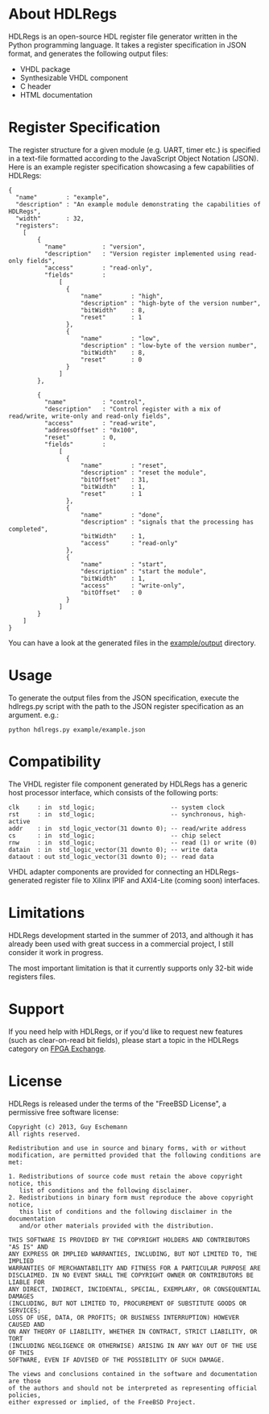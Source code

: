 About HDLRegs
=============

HDLRegs is an open-source HDL register file generator written in the Python programming language. It takes a register specification in JSON format, 
and generates the following output files:

  * VHDL package
  * Synthesizable VHDL component
  * C header
  * HTML documentation

Register Specification
======================

The register structure for a given module (e.g. UART, timer etc.) is specified in a text-file formatted according to the JavaScript Object Notation (JSON).
Here is an example register specification showcasing a few capabilities of HDLRegs:

    {
      "name"        : "example",
      "description" : "An example module demonstrating the capabilities of HDLRegs",
      "width"       : 32,
      "registers":
        [
            {
              "name"          : "version",
              "description"   : "Version register implemented using read-only fields",
              "access"        : "read-only",
              "fields"        :
                  [
                    {
                        "name"        : "high",
                        "description" : "high-byte of the version number",
                        "bitWidth"    : 8,
                        "reset"       : 1
                    },                            
                    {
                        "name"        : "low",
                        "description" : "low-byte of the version number",
                        "bitWidth"    : 8,
                        "reset"       : 0                        
                    }
                  ]                        
            },
            
            {
              "name"          : "control",
              "description"   : "Control register with a mix of read/write, write-only and read-only fields",
              "access"        : "read-write",
              "addressOffset" : "0x100",
              "reset"         : 0,
              "fields"        :
                  [
                    {
                        "name"        : "reset",
                        "description" : "reset the module",
                        "bitOffset"   : 31,
                        "bitWidth"    : 1,
                        "reset"       : 1
                    },
                    {
                        "name"        : "done",
                        "description" : "signals that the processing has completed",
                        "bitWidth"    : 1,
                        "access"      : "read-only"
                    },                                      
                    {
                        "name"        : "start",
                        "description" : "start the module",
                        "bitWidth"    : 1,
                        "access"      : "write-only",
                        "bitOffset"   : 0
                    }                  
                  ]          
            }
        ]
    }    

You can have a look at the generated files in the [example/output](https://github.com/noasic/hdlregs/tree/master/example/output) directory.

Usage
=====

To generate the output files from the JSON specification, execute the hdlregs.py script with the path to the JSON register specification as an argument. e.g.:
    
    python hdlregs.py example/example.json

Compatibility
=============

The VHDL register file component generated by HDLRegs has a generic host processor interface, which consists of the following ports:

    clk     : in  std_logic;                     -- system clock
    rst     : in  std_logic;                     -- synchronous, high-active
    addr    : in  std_logic_vector(31 downto 0); -- read/write address
    cs      : in  std_logic;                     -- chip select
    rnw     : in  std_logic;                     -- read (1) or write (0)
    datain  : in  std_logic_vector(31 downto 0); -- write data
    dataout : out std_logic_vector(31 downto 0); -- read data
    
VHDL adapter components are provided for connecting an HDLRegs-generated register file to Xilinx IPIF and AXI4-Lite (coming soon) interfaces.

Limitations
===========

HDLRegs development started in the summer of 2013, and although it has already been used with great success in a commercial project, I still consider it work in progress.

The most important limitation is that it currently supports only 32-bit wide registers files.

Support
=======

If you need help with HDLRegs, or if you'd like to request new features (such as clear-on-read bit fields), please start a topic in the HDLRegs category on [FPGA Exchange](http://fpga-exchange.com/category/hdlregs).

License
=======

HDLRegs is released under the terms of the "FreeBSD License", a permissive free software license:

    Copyright (c) 2013, Guy Eschemann
    All rights reserved.
    
    Redistribution and use in source and binary forms, with or without
    modification, are permitted provided that the following conditions are met: 
    
    1. Redistributions of source code must retain the above copyright notice, this
       list of conditions and the following disclaimer. 
    2. Redistributions in binary form must reproduce the above copyright notice,
       this list of conditions and the following disclaimer in the documentation
       and/or other materials provided with the distribution. 
    
    THIS SOFTWARE IS PROVIDED BY THE COPYRIGHT HOLDERS AND CONTRIBUTORS "AS IS" AND
    ANY EXPRESS OR IMPLIED WARRANTIES, INCLUDING, BUT NOT LIMITED TO, THE IMPLIED
    WARRANTIES OF MERCHANTABILITY AND FITNESS FOR A PARTICULAR PURPOSE ARE
    DISCLAIMED. IN NO EVENT SHALL THE COPYRIGHT OWNER OR CONTRIBUTORS BE LIABLE FOR
    ANY DIRECT, INDIRECT, INCIDENTAL, SPECIAL, EXEMPLARY, OR CONSEQUENTIAL DAMAGES
    (INCLUDING, BUT NOT LIMITED TO, PROCUREMENT OF SUBSTITUTE GOODS OR SERVICES;
    LOSS OF USE, DATA, OR PROFITS; OR BUSINESS INTERRUPTION) HOWEVER CAUSED AND
    ON ANY THEORY OF LIABILITY, WHETHER IN CONTRACT, STRICT LIABILITY, OR TORT
    (INCLUDING NEGLIGENCE OR OTHERWISE) ARISING IN ANY WAY OUT OF THE USE OF THIS
    SOFTWARE, EVEN IF ADVISED OF THE POSSIBILITY OF SUCH DAMAGE.
    
    The views and conclusions contained in the software and documentation are those
    of the authors and should not be interpreted as representing official policies, 
    either expressed or implied, of the FreeBSD Project.
